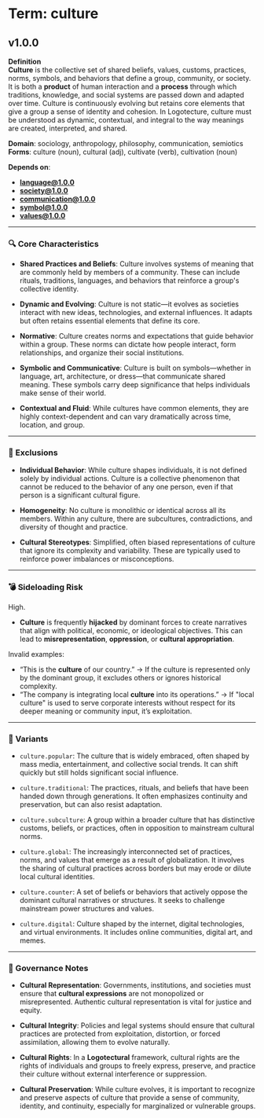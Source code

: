# Term: culture

## v1.0.0

**Definition**  
**Culture** is the collective set of shared beliefs, values, customs, practices, norms, symbols, and behaviors that define a group, community, or society. It is both a **product** of human interaction and a **process** through which traditions, knowledge, and social systems are passed down and adapted over time. Culture is continuously evolving but retains core elements that give a group a sense of identity and cohesion. In Logotecture, culture must be understood as dynamic, contextual, and integral to the way meanings are created, interpreted, and shared.

**Domain**: sociology, anthropology, philosophy, communication, semiotics  
**Forms**: culture (noun), cultural (adj), cultivate (verb), cultivation (noun)

**Depends on**:  
- **language@1.0.0**  
- **society@1.0.0**  
- **communication@1.0.0**  
- **symbol@1.0.0**  
- **values@1.0.0**

---

### 🔍 Core Characteristics

- **Shared Practices and Beliefs**: Culture involves systems of meaning that are commonly held by members of a community. These can include rituals, traditions, languages, and behaviors that reinforce a group's collective identity.

- **Dynamic and Evolving**: Culture is not static—it evolves as societies interact with new ideas, technologies, and external influences. It adapts but often retains essential elements that define its core.

- **Normative**: Culture creates norms and expectations that guide behavior within a group. These norms can dictate how people interact, form relationships, and organize their social institutions.

- **Symbolic and Communicative**: Culture is built on symbols—whether in language, art, architecture, or dress—that communicate shared meaning. These symbols carry deep significance that helps individuals make sense of their world.

- **Contextual and Fluid**: While cultures have common elements, they are highly context-dependent and can vary dramatically across time, location, and group.

---

### 🚧 Exclusions

- **Individual Behavior**: While culture shapes individuals, it is not defined solely by individual actions. Culture is a collective phenomenon that cannot be reduced to the behavior of any one person, even if that person is a significant cultural figure.

- **Homogeneity**: No culture is monolithic or identical across all its members. Within any culture, there are subcultures, contradictions, and diversity of thought and practice.

- **Cultural Stereotypes**: Simplified, often biased representations of culture that ignore its complexity and variability. These are typically used to reinforce power imbalances or misconceptions.

---

### 💣 Sideloading Risk

High.  
- **Culture** is frequently **hijacked** by dominant forces to create narratives that align with political, economic, or ideological objectives. This can lead to **misrepresentation**, **oppression**, or **cultural appropriation**.

Invalid examples:
- “This is the **culture** of our country.” → If the culture is represented only by the dominant group, it excludes others or ignores historical complexity.
- “The company is integrating local **culture** into its operations.” → If "local culture" is used to serve corporate interests without respect for its deeper meaning or community input, it’s exploitation.

---

### 🔁 Variants

- `culture.popular`: The culture that is widely embraced, often shaped by mass media, entertainment, and collective social trends. It can shift quickly but still holds significant social influence.

- `culture.traditional`: The practices, rituals, and beliefs that have been handed down through generations. It often emphasizes continuity and preservation, but can also resist adaptation.

- `culture.subculture`: A group within a broader culture that has distinctive customs, beliefs, or practices, often in opposition to mainstream cultural norms.

- `culture.global`: The increasingly interconnected set of practices, norms, and values that emerge as a result of globalization. It involves the sharing of cultural practices across borders but may erode or dilute local cultural identities.

- `culture.counter`: A set of beliefs or behaviors that actively oppose the dominant cultural narratives or structures. It seeks to challenge mainstream power structures and values.

- `culture.digital`: Culture shaped by the internet, digital technologies, and virtual environments. It includes online communities, digital art, and memes.

---

### 🔐 Governance Notes

- **Cultural Representation**: Governments, institutions, and societies must ensure that **cultural expressions** are not monopolized or misrepresented. Authentic cultural representation is vital for justice and equity.

- **Cultural Integrity**: Policies and legal systems should ensure that cultural practices are protected from exploitation, distortion, or forced assimilation, allowing them to evolve naturally.

- **Cultural Rights**: In a **Logotectural** framework, cultural rights are the rights of individuals and groups to freely express, preserve, and practice their culture without external interference or suppression.

- **Cultural Preservation**: While culture evolves, it is important to recognize and preserve aspects of culture that provide a sense of community, identity, and continuity, especially for marginalized or vulnerable groups.
